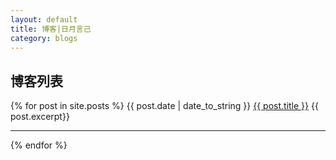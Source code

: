```yaml
---
layout: default
title: 博客|日月言己
category: blogs
---
```


## 博客列表

{% for post in site.posts %}
{{ post.date | date_to_string }} <a href="{{ site.baseurl }}{{ post.url }}">{{ post.title }}</a> 
  {{ post.excerpt}}

---

{% endfor %}
